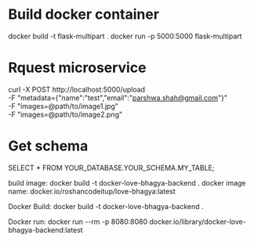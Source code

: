 # Build docker container
docker build -t flask-multipart .
docker run -p 5000:5000 flask-multipart

# Rquest microservice
curl -X POST http://localhost:5000/upload \
  -F "metadata={\"name\":\"test\",\"email\":\"parshwa.shah@gmail.com\"}" \
  -F "images=@path/to/image1.jpg" \
  -F "images=@path/to/image2.png"

# Get schema
SELECT * FROM YOUR_DATABASE.YOUR_SCHEMA.MY_TABLE;

build image: docker build -t docker-love-bhagya-backend .
docker image name: docker.io/roshancodeitup/love-bhagya:latest

Docker Build:
docker build -t docker-love-bhagya-backend .

Docker run:
docker run --rm -p 8080:8080 docker.io/library/docker-love-bhagya-backend:latest
